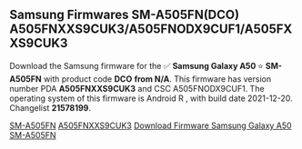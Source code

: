 <h2>Samsung Firmwares SM-A505FN(DCO) A505FNXXS9CUK3/A505FNODX9CUF1/A505FXXS9CUK3</h2>
Download the Samsung firmware for the ✅ <strong>Samsung Galaxy A50 </strong> ⭐ <strong>SM-A505FN</strong> with product code <strong>DCO</strong> <strong> from N/A</strong>. This firmware has version number PDA <strong>A505FNXXS9CUK3</strong> and CSC A505FNODX9CUF1. The operating system of this firmware is Android R , with build date 2021-12-20. Changelist <strong>21578199</strong>.


[SM-A505FN](https://samfirm.shop/samsung/model/SM-A505FN)
[A505FNXXS9CUK3](https://samfirm.shop/samsung/pda/A505FNXXS9CUK3)
[Download Firmware Samsung Galaxy A50 SM-A505FN](https://samfirm.shop/samsung/firmware/483581)
